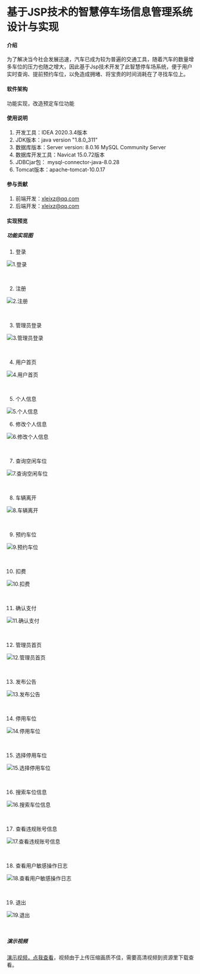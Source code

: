 <!--
 * @Description: 
 * @Author: 小雷学长
 * @Date: 2022-04-01 18:32:11
 * @LastEditTime: 2022-04-01 18:34:33
 * @LastEditors: 小雷学长
-->
# 基于JSP技术的智慧停车场信息管理系统设计与实现

#### 介绍
为了解决当今社会发展迅速，汽车已成为较为普遍的交通工具，随着汽车的数量增多车位的压力也随之增大，因此基于Jsp技术开发了此智慧停车场系统，便于用户实时查询、提前预约车位，以免造成拥堵、将宝贵的时间消耗在了寻找车位上。

#### 软件架构
功能实现，改造预定车位功能

#### 使用说明

1.  开发工具：IDEA 2020.3.4版本
2.  JDK版本：java version "1.8.0_311"
3.  数据库版本：Server version: 8.0.16 MySQL Community Server
4.  数据库开发工具：Navicat 15.0.72版本
5.  JDBCjar包： mysql-connector-java-8.0.28
6.  Tomcat版本：apache-tomcat-10.0.17

#### 参与贡献

1.  前端开发：xleixz@qq.com
2.  后端开发：xleixz@qq.com

#### 实现预览

##### 功能实现图

1. 登录

![1.登录](https://gitee.com/xleixz/CloudNotes-Images/raw/master/Typora-Images/20220502234231.png)

​	

2. 注册

![2.注册](https://gitee.com/xleixz/CloudNotes-Images/raw/master/Typora-Images/20220502234247.png)

​	

3. 管理员登录

![3.管理员登录](https://gitee.com/xleixz/CloudNotes-Images/raw/master/Typora-Images/20220502234303.png)

​	

4. 用户首页

![4.用户首页](https://gitee.com/xleixz/CloudNotes-Images/raw/master/Typora-Images/20220502234323.png)

​	

5. 个人信息

![5.个人信息](https://gitee.com/xleixz/CloudNotes-Images/raw/master/Typora-Images/20220502234344.png)
	

6. 修改个人信息

![6.修改个人信息](https://gitee.com/xleixz/CloudNotes-Images/raw/master/Typora-Images/20220502234356.png)

​	

7. 查询空闲车位

![7.查询空闲车位](https://gitee.com/xleixz/CloudNotes-Images/raw/master/Typora-Images/20220502234409.png)

​	

8. 车辆离开

![8.车辆离开](https://gitee.com/xleixz/CloudNotes-Images/raw/master/Typora-Images/20220502234423.png)

​	

9. 预约车位

![9.预约车位](https://gitee.com/xleixz/CloudNotes-Images/raw/master/Typora-Images/20220502234434.png)

​	

10. 扣费

![10.扣费](https://gitee.com/xleixz/CloudNotes-Images/raw/master/Typora-Images/20220502234444.png)

​	

11. 确认支付

![11.确认支付](https://gitee.com/xleixz/CloudNotes-Images/raw/master/Typora-Images/20220502234508.png)

​	

12. 管理员首页

![12.管理员首页](https://gitee.com/xleixz/CloudNotes-Images/raw/master/Typora-Images/20220502234522.png)

​	

13. 发布公告

![13.发布公告](https://gitee.com/xleixz/CloudNotes-Images/raw/master/Typora-Images/20220502234533.png)

​	

14. 停用车位

![14.停用车位](https://gitee.com/xleixz/CloudNotes-Images/raw/master/Typora-Images/20220502234623.png)

​	

15. 选择停用车位

![15.选择停用车位](https://gitee.com/xleixz/CloudNotes-Images/raw/master/Typora-Images/20220502234638.png)

​	

16. 搜索车位信息

![16.搜索车位信息](https://gitee.com/xleixz/CloudNotes-Images/raw/master/Typora-Images/20220502234655.png)

​	

17. 查看违规账号信息

![17.查看违规账号信息](https://gitee.com/xleixz/CloudNotes-Images/raw/master/Typora-Images/20220502234710.png)

​	

18. 查看用户敏感操作日志

![18.查看用户敏感操作日志](https://gitee.com/xleixz/CloudNotes-Images/raw/master/Typora-Images/20220502234728.png)

​	

19. 退出

![19.退出](https://gitee.com/xleixz/CloudNotes-Images/raw/master/Typora-Images/20220502234735.png)

​	

##### 演示视频

[演示视频，点我查看](https://live.csdn.net/v/204438?spm=1001.2014.3001.5501 "演示视频，点我查看")，视频由于上传压缩画质不佳，需要高清视频到资源里下载查看。
